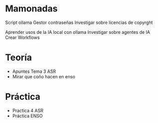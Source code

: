# Mamonadas
Script ollama
Gestor contraseñas
Investigar sobre licencias de copyrght

Aprender usos de la IA local con ollama
Investigar sobre agentes de IA
Crear Workflows

# Teoría
- Apuntes Tema 3 ASR
- Mirar que coño hacen en enso

# Práctica
- Practica 4 ASR
- Práctica ENSO
